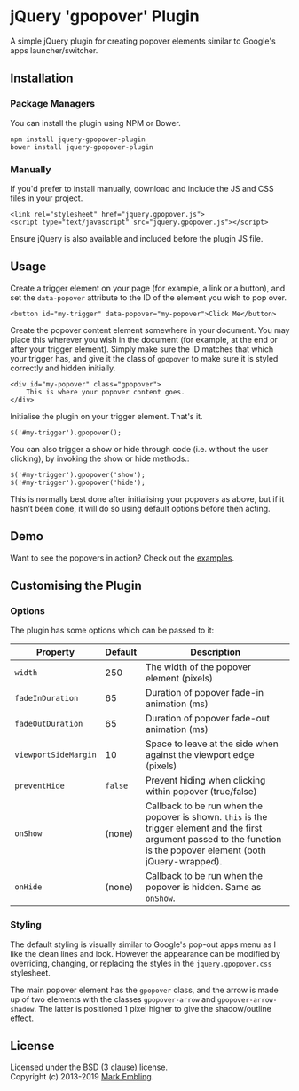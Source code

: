 jQuery 'gpopover' Plugin
========================

A simple jQuery plugin for creating popover elements similar to Google's apps launcher/switcher.

## Installation

### Package Managers

You can install the plugin using NPM or Bower.

    npm install jquery-gpopover-plugin
    bower install jquery-gpopover-plugin

### Manually

If you'd prefer to install manually, download and include the JS and CSS files in your project.

    <link rel="stylesheet" href="jquery.gpopover.js">
    <script type="text/javascript" src="jquery.gpopover.js"></script>

Ensure jQuery is also available and included before the plugin JS file.

## Usage

Create a trigger element on your page (for example, a link or a button), and set the `data-popover` attribute to the ID of the element you wish to pop over.

    <button id="my-trigger" data-popover="my-popover">Click Me</button>
    
Create the popover content element somewhere in your document. You may place this wherever you wish in the document (for example, at the end or after your trigger element). Simply make sure the ID matches that which your trigger has, and give it the class of `gpopover` to make sure it is styled correctly and hidden initially.

    <div id="my-popover" class="gpopover">
        This is where your popover content goes.
    </div>
    
Initialise the plugin on your trigger element. That's it.

    $('#my-trigger').gpopover();

You can also trigger a show or hide through code (i.e. without the user clicking), by invoking the show or hide methods.:

    $('#my-trigger').gpopover('show');
    $('#my-trigger').gpopover('hide');

This is normally best done after initialising your popovers as above, but if it hasn't been done, it will do so using default options before then acting.
    
## Demo

Want to see the popovers in action? Check out the [examples](https://markembling.github.io/jquery-gpopover-plugin/).

## Customising the Plugin

### Options

The plugin has some options which can be passed to it:

| Property | Default | Description
| -------- | ------- | -----------
| `width`  | 250     | The width of the popover element (pixels) 
| `fadeInDuration` | 65 | Duration of popover fade-in animation (ms)
| `fadeOutDuration` | 65 | Duration of popover fade-out animation (ms)
| `viewportSideMargin` | 10 | Space to leave at the side when against the viewport edge (pixels)
| `preventHide` | `false` | Prevent hiding when clicking within popover (true/false)
| `onShow` | (none) | Callback to be run when the popover is shown. `this` is the trigger element and the first argument passed to the function is the popover element (both jQuery-wrapped).
| `onHide` | (none) | Callback to be run when the popover is hidden. Same as `onShow`.

### Styling

The default styling is visually similar to Google's pop-out apps menu as I like the clean lines and look. However the appearance can be modified by overriding, changing, or replacing the styles in the `jquery.gpopover.css` stylesheet.

The main popover element has the `gpopover` class, and the arrow is made up of two elements with the classes `gpopover-arrow` and `gpopover-arrow-shadow`. The latter is positioned 1 pixel higher to give the shadow/outline effect.

## License

Licensed under the BSD (3 clause) license.  
Copyright (c) 2013-2019 [Mark Embling](markembling.info).
